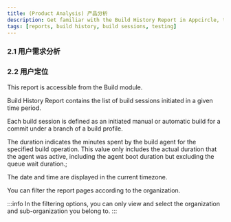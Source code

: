 ```yaml
---
title: (Product Analysis) 产品分析
description: Get familiar with the Build History Report in Appcircle, tracking build sessions initiated over a specific time period.
tags: [reports, build history, build sessions, testing]
---
```


### 2.1 用户需求分析

### 2.2 用户定位

This report is accessible from the Build module.

Build History Report contains the list of build sessions initiated in a given time period.

Each build session is defined as an initiated manual or automatic build for a commit under a branch of a build profile.

The duration indicates the minutes spent by the build agent for the specified build operation. This value only includes the actual duration that the agent was active, including the agent boot duration but excluding the queue wait duration.;

The date and time are displayed in the current timezone.

You can filter the report pages according to the organization.

:::info
In the filtering options, you can only view and select the organization and sub-organization you belong to.
:::

<Screenshot url='https://cdn.appcircle.io/docs/assets/build-history-new.png' />
